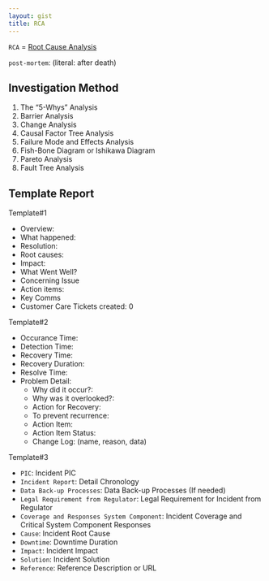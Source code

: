 ```yaml
---
layout: gist
title: RCA
---
```


`RCA` = [Root Cause Analysis](https://des.wa.gov/services/risk-management/about-risk-management/enterprise-risk-management/root-cause-analysis)

`post-mortem`: (literal: after death)

## Investigation Method

1. The “5-Whys” Analysis
2. Barrier Analysis
3. Change Analysis
4. Causal Factor Tree Analysis
5. Failure Mode and Effects Analysis
6. Fish-Bone Diagram or Ishikawa Diagram
7. Pareto Analysis
8. Fault Tree Analysis


## Template Report

Template#1
- Overview:
- What happened:
- Resolution:
- Root causes:
- Impact:
- What Went Well?
- Concerning Issue
- Action items:
- Key Comms
- Customer Care Tickets created: 0


Template#2
- Occurance Time:
- Detection Time:
- Recovery Time:
- Recovery Duration:
- Resolve Time:
- Problem Detail:
  - Why did it occur?:
  - Why was it overlooked?:
  - Action for Recovery:
  - To prevent recurrence:
  - Action Item:
  - Action Item Status:
  - Change Log: (name, reason, data)


Template#3
- `PIC`: Incident PIC
- `Incident Report`: Detail Chronology
- `Data Back-up Processes`:	Data Back-up Processes (If needed)
- `Legal Requirement from Regulator`:	Legal Requirement for Incident from Regulator 
- `Coverage and Responses System Component`:	Incident Coverage and Critical System Component Responses
- `Cause`: Incident Root Cause
- `Downtime`: Downtime Duration
- `Impact`:	Incident Impact
- `Solution`:	Incident Solution
- `Reference`:	Reference Description or URL

